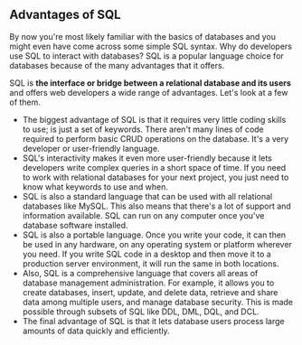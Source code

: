 ## **Advantages of SQL**

By now you're most likely familiar with the basics of databases and you might even have come across some simple SQL syntax. Why do developers use SQL to interact with databases? SQL is a popular language choice for databases because of the many advantages that it offers.

SQL is **the interface or bridge between a relational database and its users** and offers web developers a wide range of advantages. Let's look at a few of them.

  + The biggest advantage of SQL is that it requires very little coding skills to use; is just a set of keywords. There aren't many lines of code required to perform basic CRUD operations on the database. It's a very developer or user-friendly language.
  + SQL's interactivity makes it even more user-friendly because it lets developers write complex queries in a short space of time. If you need to work with relational databases for your next project, you just need to know what keywords to use and when.
  + SQL is also a standard language that can be used with all relational databases like MySQL. This also means that there's a lot of support and information available. SQL can run on any computer once you've database software installed.
  + SQL is also a portable language. Once you write your code, it can then be used in any hardware, on any operating system or platform wherever you need. If you write SQL code in a desktop and then move it to a production server environment, it will run the same in both locations.
  + Also, SQL is a comprehensive language that covers all areas of database management administration. For example, it allows you to create databases, insert, update, and delete data, retrieve and share data among multiple users, and manage database security. This is made possible through subsets of SQL like DDL, DML, DQL, and DCL.
  + The final advantage of SQL is that it lets database users process large amounts of data quickly and efficiently.

